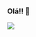 ### Olá!! 👋

<div>
 
  <img src="https://github-readme-stats.vercel.app/api/top-langs?username=JRcalado&show_icons=true&theme=radical&count_private=true&langs_count=true">
</div>
  
